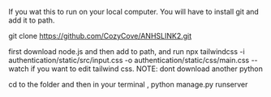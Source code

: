 If you wat this to run on your local computer. You will have to install git and add it to path.

git clone https://github.com/CozyCove/ANHSLINK2.git

first download node.js and then add to path, and run npx tailwindcss -i authentication/static/src/input.css -o authentication/static/css/main.css --watch
if you want to edit tailwind css. NOTE: dont download another python 

cd to the folder and then in your terminal ,
python manage.py runserver <ipconfig>
